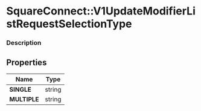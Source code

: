 # SquareConnect::V1UpdateModifierListRequestSelectionType

### Description



## Properties
Name | Type
------------ | -------------
**SINGLE** | string
**MULTIPLE** | string


